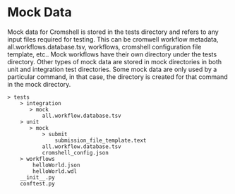 # Mock Data

Mock data for Cromshell is stored in the tests directory and refers to any input 
files required for testing. This can be cromwell workflow metadata, 
all.workflows.database.tsv, workflows, cromshell configuration file template, etc.. 
Mock workflows have their own directory under the tests directory. Other types of mock 
data are stored in mock directories in both unit and integration test directories. 
Some mock data are only used by a particular command, in that case, the directory is 
created for that command in the mock directory.

```
> tests
    > integration
       > mock
           all.workflow.database.tsv
    > unit
       > mock
           > submit
               submission_file_template.text
           all.workflow.database.tsv
           cromshell_config.json           
    > workflows
        helloWorld.json
        helloWorld.wdl
    __init__.py
    conftest.py 
```